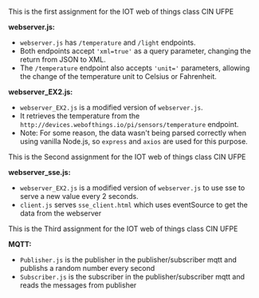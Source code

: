 This is the first assignment for the IOT web of things class CIN UFPE

**webserver.js:**

- `webserver.js` has `/temperature` and `/light` endpoints.
- Both endpoints accept `'xml=true'` as a query parameter, changing the return from JSON to XML.
- The `/temperature` endpoint also accepts `'unit='` parameters, allowing the change of the temperature unit to Celsius or Fahrenheit.

**webserver_EX2.js:**

- `webserver_EX2.js` is a modified version of `webserver.js`.
- It retrieves the temperature from the `http://devices.webofthings.io/pi/sensors/temperature` endpoint.
- Note: For some reason, the data wasn't being parsed correctly when using vanilla Node.js, so `express` and `axios` are used for this purpose.

This is the Second assignment for the IOT web of things class CIN UFPE

**webserver_sse.js:**

- `webserver_EX2.js` is a modified version of `webserver.js` to use sse to serve a new value every 2 seconds.
- `client.js` serves `sse_client.html` which uses eventSource to get the data from the webserver

This is the Third assignment for the IOT web of things class CIN UFPE

**MQTT:**

- `Publisher.js` is the publisher in the publisher/subscriber mqtt and publishs a random number every second
- `Subscriber.js` is the subscriber in the publisher/subscriber mqtt and reads the messages from publisher
